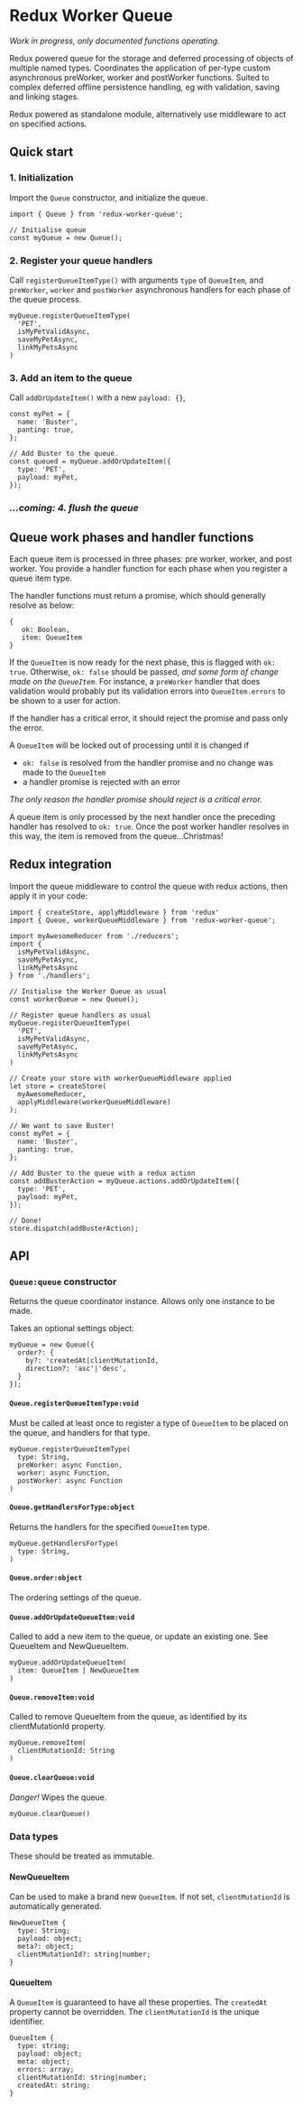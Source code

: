 # Redux Worker Queue

_Work in progress, only documented functions operating._

Redux powered queue for the storage and deferred processing of objects of multiple named types. Coordinates the application of per-type custom asynchronous preWorker, worker and postWorker functions. Suited to complex deferred offline persistence handling, eg with validation, saving and linking stages.

Redux powered as standalone module, alternatively use middleware to act on specified actions.

## Quick start

### 1. Initialization

Import the `Queue` constructor, and initialize the queue.

    import { Queue } from 'redux-worker-queue';

    // Initialise queue
    const myQueue = new Queue();

### 2. Register your queue handlers

Call `registerQueueItemType()` with arguments `type` of `QueueItem`, and `preWorker`, `worker` and `postWorker` asynchronous handlers for each phase of the queue process.

    myQueue.registerQueueItemType(
      'PET',
      isMyPetValidAsync,
      saveMyPetAsync,
      linkMyPetsAsync
    )

### 3. Add an item to the queue

Call `addOrUpdateItem()` with a new `payload: {}`,

    const myPet = {
      name: 'Buster',
      panting: true,
    };

    // Add Buster to the queue.
    const queued = myQueue.addOrUpdateItem({
      type: 'PET',
      payload: myPet,
    });

### _...coming: 4. flush the queue_

## Queue work phases and handler functions

Each queue item is processed in three phases: pre worker, worker, and post worker. You provide a handler function for each phase when you register a queue item type.

The handler functions must return a promise, which should generally resolve as below:

    {
       ok: Boolean,
       item: QueueItem
    }

If the `QueueItem` is now ready for the next phase, this is flagged with `ok: true`. Otherwise, `ok: false` should be passed, _and some form of change made on the `QueueItem`_. For instance, a `preWorker` handler that does validation would probably put its validation errors into `QueueItem.errors` to be shown to a user for action.

If the handler has a critical error, it should reject the promise and pass only the error.

A `QueueItem` will be locked out of processing until it is changed if

* `ok: false` is resolved from the handler promise and no change was made to the `QueueItem`
* a handler promise is rejected with an error

_The only reason the handler promise should reject is a critical error._

A queue item is only processed by the next handler once the preceding handler has resolved to `ok: true`. Once the post worker handler resolves in this way, the item is removed from the queue...Christmas!

## Redux integration

Import the queue middleware to control the queue with redux actions, then apply it in your code:

    import { createStore, applyMiddleware } from 'redux'
    import { Queue, workerQueueMiddleware } from 'redux-worker-queue';

    import myAwesomeReducer from './reducers';
    import {
      isMyPetValidAsync,
      saveMyPetAsync,
      linkMyPetsAsync
    } from './handlers';

    // Initialise the Worker Queue as usual
    const workerQueue = new Queue();

    // Register queue handlers as usual
    myQueue.registerQueueItemType(
      'PET',
      isMyPetValidAsync,
      saveMyPetAsync,
      linkMyPetsAsync
    )

    // Create your store with workerQueueMiddleware applied
    let store = createStore(
      myAwesomeReducer,
      applyMiddleware(workerQueueMiddleware)
    );

    // We want to save Buster!
    const myPet = {
      name: 'Buster',
      panting: true,
    };

    // Add Buster to the queue with a redux action
    const addBusterAction = myQueue.actions.addOrUpdateItem({
      type: 'PET',
      payload: myPet,
    });

    // Done!
    store.dispatch(addBusterAction);

## API

### `Queue:queue` constructor

Returns the queue coordinator instance. Allows only one instance to be made.

Takes an optional settings object:

    myQueue = new Queue({
      order?: {
        by?: 'createdAt|clientMutationId,
        direction?: 'asc'|'desc',
      }
    });

#### `Queue.registerQueueItemType:void`

Must be called at least once to register a type of `QueueItem` to be placed on the queue, and handlers for that type.

    myQueue.registerQueueItemType(
      type: String,
      preWorker: async Function,
      worker: async Function,
      postWorker: async Function
    )

#### `Queue.getHandlersForType:object`

Returns the handlers for the specified `QueueItem` type.

    myQueue.getHandlersForType(
      type: String,
    )

#### `Queue.order:object`

The ordering settings of the queue.

#### `Queue.addOrUpdateQueueItem:void`

Called to add a new item to the queue, or update an existing one. See QueueItem and NewQueueItem.

    myQueue.addOrUpdateQueueItem(
      item: QueueItem | NewQueueItem
    )

#### `Queue.removeItem:void`

Called to remove QueueItem from the queue, as identified by its clientMutationId property.

    myQueue.removeItem(
      clientMutationId: String
    )

#### `Queue.clearQueue:void`

_Danger!_ Wipes the queue.

    myQueue.clearQueue()

### Data types

These should be treated as immutable.

#### NewQueueItem

Can be used to make a brand new `QueueItem`. If not set, `clientMutationId` is automatically generated.

    NewQueueItem {
      type: String;
      payload: object;
      meta?: object;
      clientMutationId?: string|number;
    }

#### QueueItem

A `QueueItem` is guaranteed to have all these properties. The `createdAt` property cannot be overridden. The `clientMutationId` is the unique identifier.

    QueueItem {
      type: string;
      payload: object;
      meta: object;
      errors: array;
      clientMutationId: string|number;
      createdAt: string;
    }
